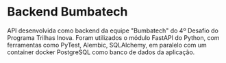 # Backend Bumbatech

API desenvolvida como backend da equipe "Bumbatech" do 4º Desafio do Programa Trilhas Inova.
Foram utilizados o módulo FastAPI do Python, com ferramentas como PyTest, Alembic, SQLAlchemy, em paralelo com um container docker PostgreSQL como banco de dados da aplicação.